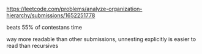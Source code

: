 https://leetcode.com/problems/analyze-organization-hierarchy/submissions/1652251778

beats 55% of contestans time

way more readable than other submissions, unnesting explicitly is easier to read than recursives